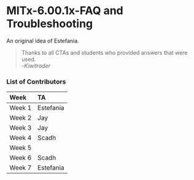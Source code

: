 # MITx-6.00.1x-FAQ and Troubleshooting

An original idea of Estefania.

> Thanks to all CTAs and students who provided answers that were used. <br/> -*Kiwitrader*

### List of Contributors
| Week   | TA        |
| :----- | :-------- |
| Week 1 | Estefania |
| Week 2 | Jay       |
| Week 3 | Jay       |
| Week 4 | Scadh     |
| Week 5 |           |
| Week 6 | Scadh     |
| Week 7 | Estefania |
